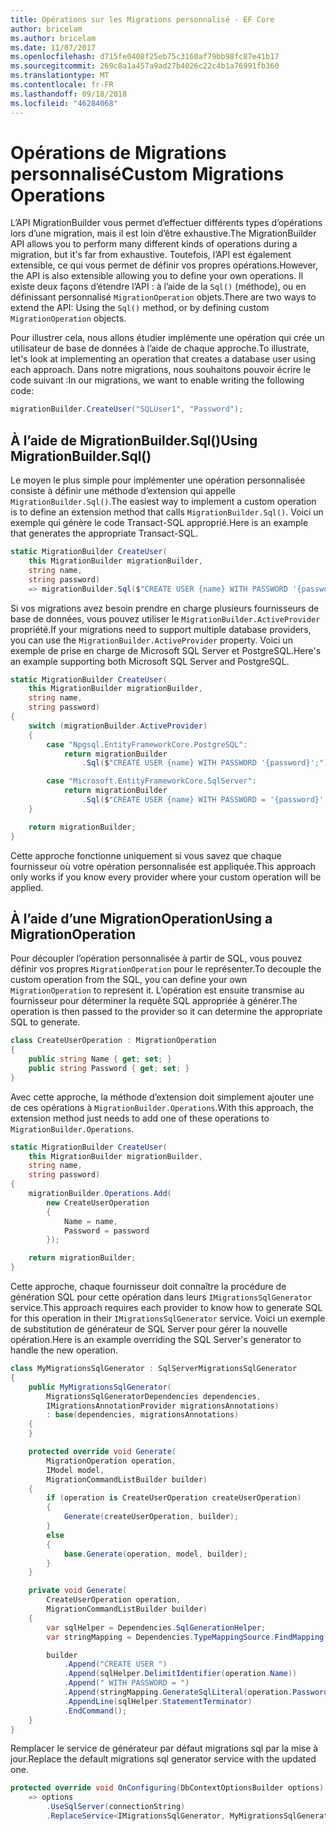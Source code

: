 ```yaml
---
title: Opérations sur les Migrations personnalisé - EF Core
author: bricelam
ms.author: bricelam
ms.date: 11/07/2017
ms.openlocfilehash: d715fe0408f25eb75c3160af79bb98fc87e41b17
ms.sourcegitcommit: 269c8a1a457a9ad27b4026c22c4b1a76991fb360
ms.translationtype: MT
ms.contentlocale: fr-FR
ms.lasthandoff: 09/18/2018
ms.locfileid: "46284068"
---
```

<a name="custom-migrations-operations"></a><span data-ttu-id="2c718-102">Opérations de Migrations personnalisé</span><span class="sxs-lookup"><span data-stu-id="2c718-102">Custom Migrations Operations</span></span>
============================
<span data-ttu-id="2c718-103">L’API MigrationBuilder vous permet d’effectuer différents types d’opérations lors d’une migration, mais il est loin d’être exhaustive.</span><span class="sxs-lookup"><span data-stu-id="2c718-103">The MigrationBuilder API allows you to perform many different kinds of operations during a migration, but it's far from exhaustive.</span></span> <span data-ttu-id="2c718-104">Toutefois, l’API est également extensible, ce qui vous permet de définir vos propres opérations.</span><span class="sxs-lookup"><span data-stu-id="2c718-104">However, the API is also extensible allowing you to define your own operations.</span></span> <span data-ttu-id="2c718-105">Il existe deux façons d’étendre l’API : à l’aide de la `Sql()` (méthode), ou en définissant personnalisé `MigrationOperation` objets.</span><span class="sxs-lookup"><span data-stu-id="2c718-105">There are two ways to extend the API: Using the `Sql()` method, or by defining custom `MigrationOperation` objects.</span></span>

<span data-ttu-id="2c718-106">Pour illustrer cela, nous allons étudier implémente une opération qui crée un utilisateur de base de données à l’aide de chaque approche.</span><span class="sxs-lookup"><span data-stu-id="2c718-106">To illustrate, let's look at implementing an operation that creates a database user using each approach.</span></span> <span data-ttu-id="2c718-107">Dans notre migrations, nous souhaitons pouvoir écrire le code suivant :</span><span class="sxs-lookup"><span data-stu-id="2c718-107">In our migrations, we want to enable writing the following code:</span></span>

``` csharp
migrationBuilder.CreateUser("SQLUser1", "Password");
```

<a name="using-migrationbuildersql"></a><span data-ttu-id="2c718-108">À l’aide de MigrationBuilder.Sql()</span><span class="sxs-lookup"><span data-stu-id="2c718-108">Using MigrationBuilder.Sql()</span></span>
----------------------------
<span data-ttu-id="2c718-109">Le moyen le plus simple pour implémenter une opération personnalisée consiste à définir une méthode d’extension qui appelle `MigrationBuilder.Sql()`.</span><span class="sxs-lookup"><span data-stu-id="2c718-109">The easiest way to implement a custom operation is to define an extension method that calls `MigrationBuilder.Sql()`.</span></span>
<span data-ttu-id="2c718-110">Voici un exemple qui génère le code Transact-SQL approprié.</span><span class="sxs-lookup"><span data-stu-id="2c718-110">Here is an example that generates the appropriate Transact-SQL.</span></span>

``` csharp
static MigrationBuilder CreateUser(
    this MigrationBuilder migrationBuilder,
    string name,
    string password)
    => migrationBuilder.Sql($"CREATE USER {name} WITH PASSWORD '{password}';");
```

<span data-ttu-id="2c718-111">Si vos migrations avez besoin prendre en charge plusieurs fournisseurs de base de données, vous pouvez utiliser le `MigrationBuilder.ActiveProvider` propriété.</span><span class="sxs-lookup"><span data-stu-id="2c718-111">If your migrations need to support multiple database providers, you can use the `MigrationBuilder.ActiveProvider` property.</span></span> <span data-ttu-id="2c718-112">Voici un exemple de prise en charge de Microsoft SQL Server et PostgreSQL.</span><span class="sxs-lookup"><span data-stu-id="2c718-112">Here's an example supporting both Microsoft SQL Server and PostgreSQL.</span></span>

``` csharp
static MigrationBuilder CreateUser(
    this MigrationBuilder migrationBuilder,
    string name,
    string password)
{
    switch (migrationBuilder.ActiveProvider)
    {
        case "Npgsql.EntityFrameworkCore.PostgreSQL":
            return migrationBuilder
                .Sql($"CREATE USER {name} WITH PASSWORD '{password}';");

        case "Microsoft.EntityFrameworkCore.SqlServer":
            return migrationBuilder
                .Sql($"CREATE USER {name} WITH PASSWORD = '{password}';");
    }

    return migrationBuilder;
}
```

<span data-ttu-id="2c718-113">Cette approche fonctionne uniquement si vous savez que chaque fournisseur où votre opération personnalisée est appliquée.</span><span class="sxs-lookup"><span data-stu-id="2c718-113">This approach only works if you know every provider where your custom operation will be applied.</span></span>

<a name="using-a-migrationoperation"></a><span data-ttu-id="2c718-114">À l’aide d’une MigrationOperation</span><span class="sxs-lookup"><span data-stu-id="2c718-114">Using a MigrationOperation</span></span>
---------------------------
<span data-ttu-id="2c718-115">Pour découpler l’opération personnalisée à partir de SQL, vous pouvez définir vos propres `MigrationOperation` pour le représenter.</span><span class="sxs-lookup"><span data-stu-id="2c718-115">To decouple the custom operation from the SQL, you can define your own `MigrationOperation` to represent it.</span></span> <span data-ttu-id="2c718-116">L’opération est ensuite transmise au fournisseur pour déterminer la requête SQL appropriée à générer.</span><span class="sxs-lookup"><span data-stu-id="2c718-116">The operation is then passed to the provider so it can determine the appropriate SQL to generate.</span></span>

``` csharp
class CreateUserOperation : MigrationOperation
{
    public string Name { get; set; }
    public string Password { get; set; }
}
```

<span data-ttu-id="2c718-117">Avec cette approche, la méthode d’extension doit simplement ajouter une de ces opérations à `MigrationBuilder.Operations`.</span><span class="sxs-lookup"><span data-stu-id="2c718-117">With this approach, the extension method just needs to add one of these operations to `MigrationBuilder.Operations`.</span></span>

``` csharp
static MigrationBuilder CreateUser(
    this MigrationBuilder migrationBuilder,
    string name,
    string password)
{
    migrationBuilder.Operations.Add(
        new CreateUserOperation
        {
            Name = name,
            Password = password
        });

    return migrationBuilder;
}
```

<span data-ttu-id="2c718-118">Cette approche, chaque fournisseur doit connaître la procédure de génération SQL pour cette opération dans leurs `IMigrationsSqlGenerator` service.</span><span class="sxs-lookup"><span data-stu-id="2c718-118">This approach requires each provider to know how to generate SQL for this operation in their `IMigrationsSqlGenerator` service.</span></span> <span data-ttu-id="2c718-119">Voici un exemple de substitution de générateur de SQL Server pour gérer la nouvelle opération.</span><span class="sxs-lookup"><span data-stu-id="2c718-119">Here is an example overriding the SQL Server's generator to handle the new operation.</span></span>

``` csharp
class MyMigrationsSqlGenerator : SqlServerMigrationsSqlGenerator
{
    public MyMigrationsSqlGenerator(
        MigrationsSqlGeneratorDependencies dependencies,
        IMigrationsAnnotationProvider migrationsAnnotations)
        : base(dependencies, migrationsAnnotations)
    {
    }

    protected override void Generate(
        MigrationOperation operation,
        IModel model,
        MigrationCommandListBuilder builder)
    {
        if (operation is CreateUserOperation createUserOperation)
        {
            Generate(createUserOperation, builder);
        }
        else
        {
            base.Generate(operation, model, builder);
        }
    }

    private void Generate(
        CreateUserOperation operation,
        MigrationCommandListBuilder builder)
    {
        var sqlHelper = Dependencies.SqlGenerationHelper;
        var stringMapping = Dependencies.TypeMappingSource.FindMapping(typeof(string));

        builder
            .Append("CREATE USER ")
            .Append(sqlHelper.DelimitIdentifier(operation.Name))
            .Append(" WITH PASSWORD = ")
            .Append(stringMapping.GenerateSqlLiteral(operation.Password))
            .AppendLine(sqlHelper.StatementTerminator)
            .EndCommand();
    }
}
```

<span data-ttu-id="2c718-120">Remplacer le service de générateur par défaut migrations sql par la mise à jour.</span><span class="sxs-lookup"><span data-stu-id="2c718-120">Replace the default migrations sql generator service with the updated one.</span></span>

``` csharp
protected override void OnConfiguring(DbContextOptionsBuilder options)
    => options
        .UseSqlServer(connectionString)
        .ReplaceService<IMigrationsSqlGenerator, MyMigrationsSqlGenerator>();
```
